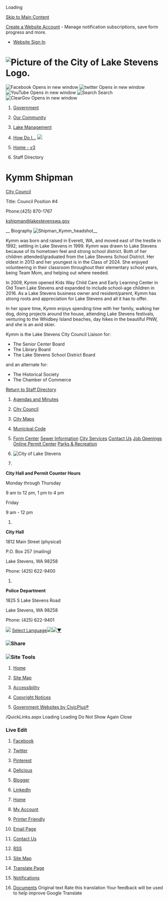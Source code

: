  

Loading

  [Skip to Main Content](https://www.lakestevenswa.gov/directory.aspx?EID=34/)  

 [Create a Website Account](https://www.lakestevenswa.gov/MyAccount/ProfileCreate)  - Manage notification subscriptions, save form progress and more.    

 *  [Website Sign In](https://www.lakestevenswa.gov/MyAccount) 

#  ![Picture of the City of Lake Stevens Logo.](images/28d1fbed9589910ab4b5d37dfbf88625b8fb8b72ab54f8c2dc7d7d8ec82cdb44.png) 

  ![Facebook Opens in new window](images/8c12528ea2aa6469c5b64b057e3fc18d0988094d6e7f3c5500f2f9de5af0ed4e.png)   ![twitter Opens in new window](images/3f4f0d150de1b1f4ab7182a5365b98846b31f96fddc4bccfd3580063c88b8110.png)   ![YouTube Opens in new window](images/9657fe5d8a22b1fe6d359f5d238c447b4ce71d059b1e2727ed7b390e7a3bcdc4.png)   ![Search](images/fbdd34ec5758ec3e90977040136fdfe0ed16bfba41a08a70c8328d1e2d2a3fa4.png) Search  ![ClearGov Opens in new window](images/304c0f006896b7f32e3699ca22849dd2922e9825d51a695a61c723b2f9c5b421.png)  

 1.  [Government](https://www.lakestevenswa.gov/31/Government) 
 1.  [Our Community](https://www.lakestevenswa.gov/9/Our-Community) 
 1.  [Lake Management](https://www.lakestevenswa.gov/408/Lake-Management) 
 1.  [How Do I...](https://www.lakestevenswa.gov/27/How-Do-I) 
  ![](images/27d57ce40ca26f1627a2860e012a26fac348dbb82c25b99c785dde12fe4578e4.jpg)  

 1.  [Home - v3](https://www.lakestevenswa.gov/) 
 1. Staff Directory

# Kymm Shipman

   [City Council](https://www.lakestevenswa.gov/Directory.aspx?DID=10) 

Title: Council Position #4

Phone:(425) 870-1767

 [kshipman@lakestevenswa.gov](mailto:kshipman@lakestevenswa.gov)  

 __ Biography ![Shipman_Kymm_headshot](images/52b0d3259a4d38e45c769363811bd36583cabdcae76cb01bceb694bb901637f0.jpg)__ 

Kymm was born and raised in Everett, WA, and moved east of the trestle in 1992; settling in Lake Stevens in 1999. Kymm was drawn to Lake Stevens because of its hometown feel and strong school district. Both of her children attended/graduated from the Lake Stevens School District. Her oldest in 2013 and her youngest is in the Class of 2024. She enjoyed volunteering in their classroom throughout their elementary school years, being Team Mom, and helping out where needed.

In 2009, Kymm opened Kids Way Child Care and Early Learning Center in Old Town Lake Stevens and expanded to include school-age children in 2016. As a Lake Stevens business owner and resident/parent, Kymm has strong roots and appreciation for Lake Stevens and all it has to offer.  

In her spare time, Kymm enjoys spending time with her family, walking her dog, doing projects around the house, attending Lake Stevens festivals, venturing to the Whidbey Island beaches, day hikes in the beautiful PNW, and she is an avid skier. 

Kymm is the Lake Stevens City Council Liaison for:

 * The Senior Center Board
 * The Library Board
 * The Lake Stevens School District Board

and an alternate for:

 * The Historical Society
 * The Chamber of Commerce

  

 [Return to Staff Directory](https://www.lakestevenswa.gov/Directory.aspx) 

 1.  [Agendas and Minutes](https://www.lakestevenswa.gov/329/Agendas-and-Minutes) 
 1.  [City Council](https://www.lakestevenswa.gov/319/City-Council) 
 1.  [City Maps](https://www.lakestevenswa.gov/187/City-Maps) 
 1.  [Municipal Code](https://www.codepublishing.com/WA/LakeStevens/) 
 1.  [Form Center](https://www.lakestevenswa.gov/FormCenter) 
  [Sewer Information](https://www.lakestevenswa.gov/474/Sewer-Information)   [City Services](https://www.lakestevenswa.gov/233/City-Services)   [Contact Us](https://www.lakestevenswa.gov/directory.aspx)   [Job Openings](https://www.lakestevenswa.gov/95/How-to-Apply)   [Online Permit Center](https://www.lakestevenswa.gov/158)   [Parks & Recreation](https://www.lakestevenswa.gov/157)  

 1.   ![City of Lake Stevens](images/9ad079e3b3a0960cac9195457918dd631c95ed9e87fc53abf1fd549db3aa6ebc.png)     

 1.    

 __City Hall and Permit Counter Hours__    

 Monday through Thursday   

9 am to 12 pm, 1 pm to 4 pm   

 Friday   

9 am - 12 pm   

 1.    

 __City Hall__      

1812 Main Street (physical)   

P.O. Box 257 (mailing)   

Lake Stevens, WA 98258   

Phone: (425) 622-9400   

 1.    

 __Police Department__    

 1825 S Lake Stevens Road   

Lake Stevens, WA 98258   

Phone: (425) 622-9401   

  ![](images/ab5314affea2908d9d1d48192927b2287dcc1864718987803c26fba0d5b54a47.gif)   [Select Language![](images/ab5314affea2908d9d1d48192927b2287dcc1864718987803c26fba0d5b54a47.gif)​![](images/ab5314affea2908d9d1d48192927b2287dcc1864718987803c26fba0d5b54a47.gif)▼](https://www.lakestevenswa.gov/directory.aspx?EID=34/)  

###  ![Share](images/65071041ee4d9cc6dd57ece08d7c60837381afbbadec286adcca597a058cab62.png) 

###  ![Site Tools](images/061634fb7dd88a811fc5092596384a5fb48c6857b5d8bca22dd1ff76bca91da1.png) 

 1.  [Home](https://www.lakestevenswa.gov/)  

 1.  [Site Map](https://www.lakestevenswa.gov/sitemap.aspx)  

 1.  [Accessibility](https://www.lakestevenswa.gov/accessibility.aspx)  

 1.  [Copyright Notices](https://www.lakestevenswa.gov/site/copyright)  

 1.  [Government Websites by CivicPlus®](http://civicplus.com/referral)  

 /QuickLinks.aspx Loading Loading Do Not Show Again Close 

### Live Edit

 1.  [Facebook](https://www.lakestevenswa.gov/Layout/WidgetShare/ShareLink/Facebook) 
 1.  [Twitter](https://www.lakestevenswa.gov/Layout/WidgetShare/ShareLink/Twitter) 
 1.  [Pinterest](https://www.lakestevenswa.gov/Layout/WidgetShare/ShareLink/Pinterest) 
 1.  [Delicious](https://www.lakestevenswa.gov/Layout/WidgetShare/ShareLink/Delicious) 
 1.  [Blogger](https://www.lakestevenswa.gov/Layout/WidgetShare/ShareLink/Blogger) 
 1.  [LinkedIn](https://www.lakestevenswa.gov/Layout/WidgetShare/ShareLink/LinkedIn) 

 1.  [Home](https://www.lakestevenswa.gov/) 
 1.  [My Account](https://www.lakestevenswa.gov/MyAccount) 
 1.  [Printer Friendly](https://www.lakestevenswa.gov/directory.aspx?EID=34/) 
 1.  [Email Page](https://www.lakestevenswa.gov/EmailPage) 
 1.  [Contact Us](https://www.lakestevenswa.gov/directory.aspx) 
 1.  [RSS](https://www.lakestevenswa.gov/rss.aspx) 
 1.  [Site Map](https://www.lakestevenswa.gov/SiteMap) 
 1.  [Translate Page](https://www.lakestevenswa.gov/directory.aspx?EID=34/) 
 1.  [Notifications](https://www.lakestevenswa.gov/list.aspx) 
 1.  [Documents](https://www.lakestevenswa.gov/DocumentCenter) 
 Original text Rate this translation Your feedback will be used to help improve Google Translate 